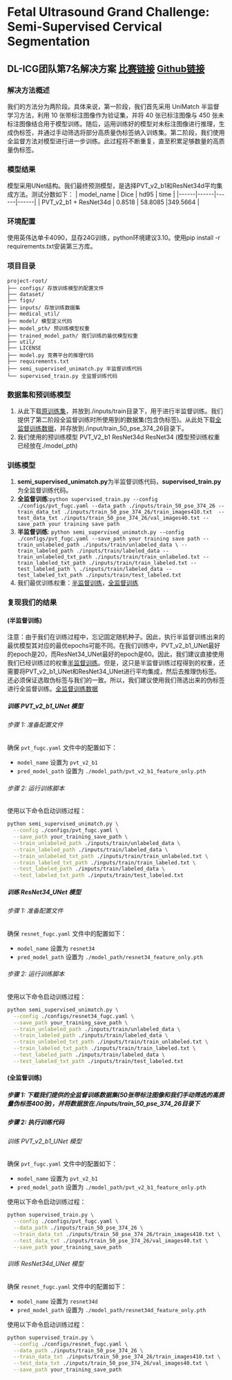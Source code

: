 # Fetal Ultrasound Grand Challenge: Semi-Supervised Cervical Segmentation 

## DL-ICG团队第7名解决方案 [比赛链接](https://www.codabench.org/competitions/4781/) [Github链接](https://github.com/maskoffs/Fetal-Ultrasound-Grand-Challenge)

### 解决方法概述
我们的方法分为两阶段。具体来说，第一阶段，我们首先采用 UniMatch 半监督学习方法，利用 10 张带标注图像作为验证集，并将 40 张已标注图像与 450 张未标注图像结合用于模型训练。随后，运用训练好的模型对未标注图像进行推理，生成伪标签，并通过手动筛选将部分高质量伪标签纳入训练集。第二阶段，我们使用全监督方法对模型进行进一步训练。此过程将不断重复，直至积累足够数量的高质量伪标签。

### 模型结果
模型采用UNet结构。我们最终预测模型，是选择PVT_v2_b1和ResNet34d平均集成方法。测试分数如下：
| model_name  |  Dice  | hd95  | time  |
|------|------|------|------|
| PVT_v2_b1 + ResNet34d | 0.8518 | 58.8085  |349.5664 |

### 环境配置
使用英伟达单卡4090，显存24G训练，python环境建议3.10。使用pip install -r requirements.txt安装第三方库。
### 项目目录
```
project-root/
├── configs/ 存放训练模型的配置文件
├── dataset/ 
├── figs/ 
├── inputs/ 存放训练数据集
├── medical_util/ 
├── model/ 模型定义代码
├── model_pth/ 预训练模型权重
├── trained_model_path/ 我们训练的最优模型权重
├── util/
├── LICENSE
├── model.py 竞赛平台的推理代码
├── requirements.txt
├── semi_supervised_unimatch.py 半监督训练代码
└── supervised_train.py 全监督训练代码
```

### 数据集和预训练模型
1. 从此下载[原训练集]()，并放到./inputs/train目录下，用于进行半监督训练。我们提供了第二阶段全监督训练时所使用到的数据集(包含伪标签)。从此处下载[全监督训练数据]()，并存放到./input/train_50_pse_374_26目录下。
2. 我们使用的预训练模型 PVT_V2_b1 ResNet34d ResNet34 (模型预训练权重已经放在./model_pth)

### 训练模型
1. **semi_supervised_unimatch.py**为半监督训练代码，**supervised_train.py**为全监督训练代码。
2. **全监督训练**:```python supervised_train.py --config ./configs/pvt_fugc.yaml --data_path ./inputs/train_50_pse_374_26 --train_data_txt ./inputs/train_50_pse_374_26/train_images410.txt 
  --test_data_txt ./inputs/train_50_pse_374_26/val_images40.txt --save_path your training save path```
4. **半监督训练**: ```python semi_supervised_unimatch.py --config ./configs/pvt_fugc.yaml --save_path your training save path --train_unlabeled_path ./inputs/train/unlabeled_data \
   --train_labeled_path ./inputs/train/labeled_data --train_unlabeled_txt_path ./inputs/train/train_unlabeled.txt --train_labeled_txt_path ./inputs/train/train_labeled.txt --test_labeled_path \
   ./inputs/train/labeled_data --test_labeled_txt_path ./inputs/train/test_labeled.txt ```
5. 我们最优训练权重：[半监督训练]()，[全监督训练]()

### 复现我们的结果
#### (半监督训练)
注意：由于我们在训练过程中，忘记固定随机种子。因此，执行半监督训练出来的最优模型其对应的最优epochs可能不同。在我们训练中，PVT_v2_b1_UNet最好的epoch是20，而ResNet34_UNet最好的epoch是60。因此，我们建议直接使用我们已经训练过的权重[半监督训练]()。但是，这只是半监督训练过程得到的权重，还需要将PVT_v2_b1_UNet和ResNet34_UNet进行平均集成，然后去推理伪标签。还必须保证选取伪标签与我们的一致。所以，我们建议使用我们筛选出来的伪标签进行全监督训练。[全监督训练数据]()
##### 训练 PVT_v2_b1_UNet 模型

###### 步骤 1: 准备配置文件
确保 `pvt_fugc.yaml` 文件中的配置如下：
- `model_name` 设置为 `pvt_v2_b1`
- `pred_model_path` 设置为 `./model_path/pvt_v2_b1_feature_only.pth`

###### 步骤 2: 运行训练脚本
使用以下命令启动训练过程：
```bash
python semi_supervised_unimatch.py \
  --config ./configs/pvt_fugc.yaml \
  --save_path your_training_save_path \
  --train_unlabeled_path ./inputs/train/unlabeled_data \
  --train_labeled_path ./inputs/train/labeled_data \
  --train_unlabeled_txt_path ./inputs/train/train_unlabeled.txt \
  --train_labeled_txt_path ./inputs/train/train_labeled.txt \
  --test_labeled_path ./inputs/train/labeled_data \
  --test_labeled_txt_path ./inputs/train/test_labeled.txt
```


##### 训练 ResNet34_UNet 模型

###### 步骤 1: 准备配置文件
确保 `resnet_fugc.yaml` 文件中的配置如下：
- `model_name` 设置为 `resnet34`
- `pred_model_path` 设置为 `./model_path/resnet34_feature_only.pth`

###### 步骤 2: 运行训练脚本
使用以下命令启动训练过程：
```bash
python semi_supervised_unimatch.py \
  --config ./configs/resnet34_fugc.yaml \
  --save_path your_training_save_path \
  --train_unlabeled_path ./inputs/train/unlabeled_data \
  --train_labeled_path ./inputs/train/labeled_data \
  --train_unlabeled_txt_path ./inputs/train/train_unlabeled.txt \
  --train_labeled_txt_path ./inputs/train/train_labeled.txt \
  --test_labeled_path ./inputs/train/labeled_data \
  --test_labeled_txt_path ./inputs/train/test_labeled.txt
```
#### (全监督训练)
##### 步骤 1: 下载我们提供的全监督训练数据集(50张带标注图像和我们手动筛选的高质量伪标签400张)，并将数据放在./inputs/train_50_pse_374_26目录下
##### 步骤 2: 执行训练代码
###### 训练 PVT_v2_b1_UNet 模型

确保 `pvt_fugc.yaml` 文件中的配置如下：
- `model_name` 设置为 `pvt_v2_b1`
- `pred_model_path` 设置为 `./model_path/pvt_v2_b1_feature_only.pth`
  
使用以下命令启动训练过程：
```bash
python supervised_train.py \
  --config ./configs/pvt_fugc.yaml \
  --data_path ./inputs/train_50_pse_374_26 \
  --train_data_txt ./inputs/train_50_pse_374_26/train_images410.txt \
  --test_data_txt ./inputs/train_50_pse_374_26/val_images40.txt \
  --save_path your_training_save_path
```
###### 训练 ResNet34d_UNet 模型

确保 `resnet_fugc.yaml` 文件中的配置如下：
- `model_name` 设置为 `resnet34d`
- `pred_model_path` 设置为 `./model_path/resnet34d_feature_only.pth`
  
使用以下命令启动训练过程：
```bash
python supervised_train.py \
  --config ./configs/resnet_fugc.yaml \
  --data_path ./inputs/train_50_pse_374_26 \
  --train_data_txt ./inputs/train_50_pse_374_26/train_images410.txt \
  --test_data_txt ./inputs/train_50_pse_374_26/val_images40.txt \
  --save_path your_training_save_path
```

